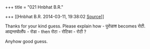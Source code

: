 +++
title = "021 Hnbhat B.R."

+++
[[Hnbhat B.R.	2014-03-11, 19:38:02 [Source](https://groups.google.com/g/samskrita/c/2Xl_fNcS8GI)]]



Thanks for your kind guess. Please explain how - पुरोडाश becomes रोटी. आद्यन्तयोर्लोपः - रोडा - then रोटा - रोटिका - रोटी ?

  

Anyhow good guess.

  

